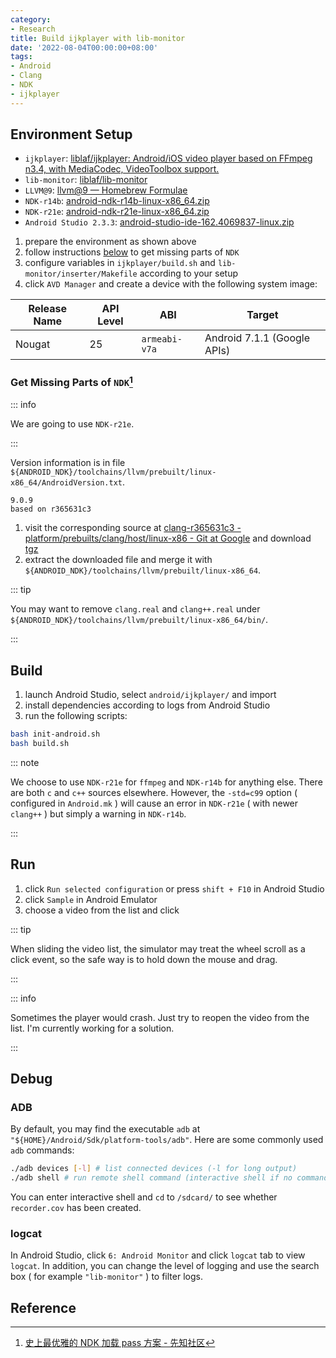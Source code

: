 ```yaml
---
category:
- Research
title: Build ijkplayer with lib-monitor
date: '2022-08-04T00:00:00+08:00'
tags:
- Android
- Clang
- NDK
- ijkplayer
---
```


## Environment Setup

- `ijkplayer`: [liblaf/ijkplayer: Android/iOS video player based on FFmpeg n3.4, with MediaCodec, VideoToolbox support.](https://github.com/liblaf/ijkplayer)
- `lib-monitor`: [liblaf/lib-monitor](https://github.com/liblaf/lib-monitor)
- `LLVM@9`: [llvm@9 — Homebrew Formulae](https://formulae.brew.sh/formula/llvm@9)
- `NDK-r14b`: [android-ndk-r14b-linux-x86_64.zip](https://dl.google.com/android/repository/android-ndk-r14b-linux-x86_64.zip)
- `NDK-r21e`: [android-ndk-r21e-linux-x86_64.zip](https://dl.google.com/android/repository/android-ndk-r21e-linux-x86_64.zip)
- `Android Studio 2.3.3`: [android-studio-ide-162.4069837-linux.zip](https://redirector.gvt1.com/edgedl/android/studio/ide-zips/2.3.3.0/android-studio-ide-162.4069837-linux.zip)

1. prepare the environment as shown above
2. follow instructions [below](#get-missing-parts-of-ndk) to get missing parts of `NDK`
3. configure variables in `ijkplayer/build.sh` and `lib-monitor/inserter/Makefile` according to your setup
4. click `AVD Manager` and create a device with the following system image:

| Release Name | API Level | ABI           | Target                      |
| ------------ | --------- | ------------- | --------------------------- |
| Nougat       | 25        | `armeabi-v7a` | Android 7.1.1 (Google APIs) |

### Get Missing Parts of `NDK`[^1]

::: info

We are going to use `NDK-r21e`.

:::

Version information is in file `${ANDROID_NDK}/toolchains/llvm/prebuilt/linux-x86_64/AndroidVersion.txt`.

```
9.0.9
based on r365631c3
```

1. visit the corresponding source at [clang-r365631c3 - platform/prebuilts/clang/host/linux-x86 - Git at Google](https://android.googlesource.com/platform/prebuilts/clang/host/linux-x86/+/refs/tags/ndk-r21e/clang-r365631c3/) and download [tgz](https://android.googlesource.com/platform/prebuilts/clang/host/linux-x86/+archive/refs/tags/ndk-r21e/clang-r365631c3.tar.gz)
2. extract the downloaded file and merge it with `${ANDROID_NDK}/toolchains/llvm/prebuilt/linux-x86_64`.

::: tip

You may want to remove `clang.real` and `clang++.real` under `${ANDROID_NDK}/toolchains/llvm/prebuilt/linux-x86_64/bin/`.

:::

## Build

1. launch Android Studio, select `android/ijkplayer/` and import
2. install dependencies according to logs from Android Studio
3. run the following scripts:

```bash
bash init-android.sh
bash build.sh
```

::: note

We choose to use `NDK-r21e` for `ffmpeg` and `NDK-r14b` for anything else. There are both `c` and `c++` sources elsewhere. However, the `-std=c99` option ( configured in `Android.mk` ) will cause an error in `NDK-r21e` ( with newer `clang++` ) but simply a warning in `NDK-r14b`.

:::

## Run

1. click `Run selected configuration` or press `shift + F10` in Android Studio
2. click `Sample` in Android Emulator
3. choose a video from the list and click

::: tip

When sliding the video list, the simulator may treat the wheel scroll as a click event, so the safe way is to hold down the mouse and drag.

:::

::: info

Sometimes the player would crash. Just try to reopen the video from the list. I'm currently working for a solution.

:::

## Debug

### ADB

By default, you may find the executable `adb` at `"${HOME}/Android/Sdk/platform-tools/adb"`. Here are some commonly used `adb` commands:

```bash
./adb devices [-l] # list connected devices (-l for long output)
./adb shell # run remote shell command (interactive shell if no command given)
```

You can enter interactive shell and `cd` to `/sdcard/` to see whether `recorder.cov` has been created.

### logcat

In Android Studio, click `6: Android Monitor` and click `logcat` tab to view `logcat`. In addition, you can change the level of logging and use the search box ( for example `"lib-monitor"` ) to filter logs.

## Reference

[^1]: [史上最优雅的 NDK 加载 pass 方案 - 先知社区](https://xz.aliyun.com/t/6643)
